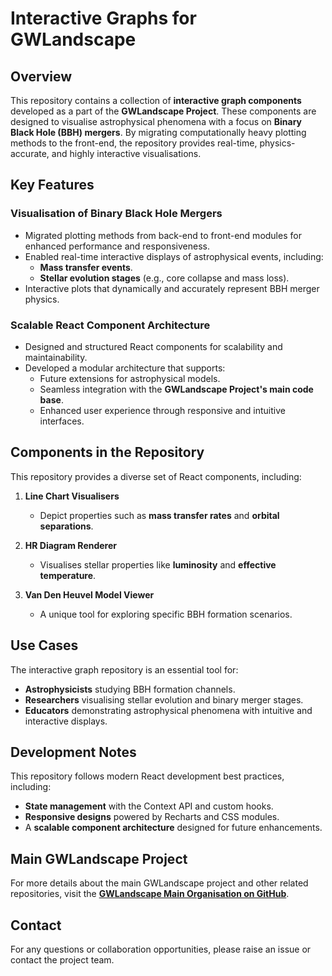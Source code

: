 # Interactive Graphs for GWLandscape

## Overview

This repository contains a collection of **interactive graph components** developed as a part of the **GWLandscape Project**. These components are designed to visualise astrophysical phenomena with a focus on **Binary Black Hole (BBH) mergers**. By migrating computationally heavy plotting methods to the front-end, the repository provides real-time, physics-accurate, and highly interactive visualisations.

## Key Features

### Visualisation of Binary Black Hole Mergers
- Migrated plotting methods from back-end to front-end modules for enhanced performance and responsiveness.  
- Enabled real-time interactive displays of astrophysical events, including:
  - **Mass transfer events**.  
  - **Stellar evolution stages** (e.g., core collapse and mass loss).  
- Interactive plots that dynamically and accurately represent BBH merger physics.

### Scalable React Component Architecture
- Designed and structured React components for scalability and maintainability.  
- Developed a modular architecture that supports:  
  - Future extensions for astrophysical models.  
  - Seamless integration with the **GWLandscape Project's main code base**.  
  - Enhanced user experience through responsive and intuitive interfaces.

## Components in the Repository

This repository provides a diverse set of React components, including:  

1. **Line Chart Visualisers**  
   - Depict properties such as **mass transfer rates** and **orbital separations**.  

2. **HR Diagram Renderer**  
   - Visualises stellar properties like **luminosity** and **effective temperature**.  

3. **Van Den Heuvel Model Viewer**  
   - A unique tool for exploring specific BBH formation scenarios.  

## Use Cases

The interactive graph repository is an essential tool for:  
- **Astrophysicists** studying BBH formation channels.  
- **Researchers** visualising stellar evolution and binary merger stages.  
- **Educators** demonstrating astrophysical phenomena with intuitive and interactive displays.  

## Development Notes

This repository follows modern React development best practices, including:  
- **State management** with the Context API and custom hooks.  
- **Responsive designs** powered by Recharts and CSS modules.  
- A **scalable component architecture** designed for future enhancements.  

## Main GWLandscape Project

For more details about the main GWLandscape project and other related repositories, visit the **[GWLandscape Main Organisation on GitHub](https://github.com/gravitationalwavedc)**.

## Contact
For any questions or collaboration opportunities, please raise an issue or contact the project team.
